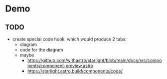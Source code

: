 # Demo

## TODO

- create special code hook, which would produce 2 tabs:
  - diagram
  - code for the diagram
  - maybe
    - https://github.com/withastro/starlight/blob/main/docs/src/components/component-preview.astro
    - https://starlight.astro.build/components/code/
